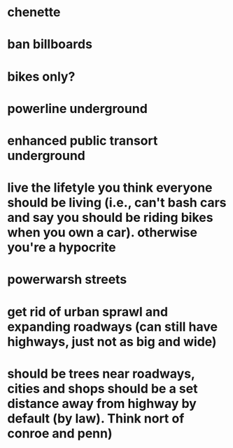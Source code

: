 # chenette

# ban billboards
# bikes only?
# powerline underground
# enhanced public transort underground
# live the lifetyle you think everyone should be living (i.e., can't bash cars and say you should be riding bikes when you own a car). otherwise you're a hypocrite

# powerwarsh streets
# get rid of urban sprawl and expanding roadways (can still have highways, just not as big and wide)
# should be trees near roadways, cities and shops should be a set distance away from highway by default (by law). Think nort of conroe and penn)
